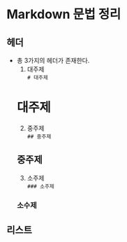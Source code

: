 # Markdown 문법 정리
## 헤더
* 총 3가지의 헤더가 존재한다.
  1. 대주제 \
  `# 대주제`
  # 대주제
  2. 중주제 \
  `## 중주제`
  ## 중주제
  3. 소주제 \
  `### 소주제`
  ### 소수제
## 리스트
